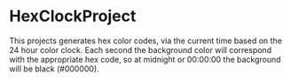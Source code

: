# HexClockProject

This projects generates hex color codes, via the current time based on the 24 hour color clock. Each second the background color will correspond with the appropriate hex code, so at midnight or 00:00:00 the background will be black (#000000).
